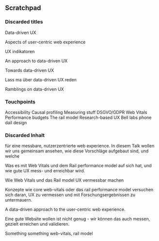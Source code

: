 ## Scratchpad

### Discarded titles

Data-driven UX

Aspects of user-centric web experience

UX indikatoren

An approach to data-driven UX

Towards data-driven UX

Lass ma über data-driven UX reden

Ramblings on data-driven UX

### Touchpoints

Accessibility
Causal profiling
Measuring stuff
  DSGVO/GDPR
Web Vitals
Performance budgets
The rail model
Research-based UX
Bell labs phone dail design

### Discarded Inhalt

für eine messbare, nutzerzentrierte web experience. In diesem Talk wollen wir uns gemeinsam ansehen, wie diese Vorschläge aufgebaut sind, und welche 

Was es mit Web Vitals und dem Rail performance model auf sich hat,
und wie gute UX mess- und erreichbar wird.

Wie Web Vitals und das Rail model UX vermessbar machen

Konzepte wie core web-vitals oder das rail performance model versuchen sich daran,
UX zu vermessen und mit Forschungsergebnissen zu untermauern.

A data-driven approach to the user-centric web experience.

Eine gute Website wollen ist nicht genug -
wir können das auch messen, gezielt erreichen und validieren.

Something something web-vitals, rail model
